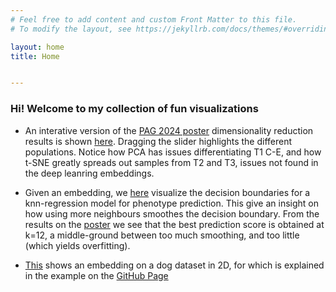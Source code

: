 ```yaml
---
# Feel free to add content and custom Front Matter to this file.
# To modify the layout, see https://jekyllrb.com/docs/themes/#overriding-theme-defaults

layout: home
title: Home


---
```



### Hi! Welcome to my collection of fun visualizations

- An interative version of the [PAG 2024 poster](./poster.pdf) dimensionality reduction results is shown [here](./dimred_highlight.html). Dragging the slider highlights the different populations. Notice how PCA has issues differentiating T1 C-E, and how t-SNE greatly spreads out samples from T2 and T3, issues not found in the deep leanring embeddings. 

- Given an embedding, we [here](./knn_pheno_pred.html) visualize the decision boundaries for a knn-regression model for phenotype prediction. This give an insight on how using more neighbours smoothes the decision boundary. From the results on the [poster](./poster.pdf) we see that the best prediction score is obtained at k=12, a middle-ground between too much smoothing, and too little (which yields overfitting).



- [This](./dog2d.html) shows an embedding on a dog dataset in 2D, for which is explained in the example on the [GitHub Page](https://github.com/filtho/ContrastiveLosses)





